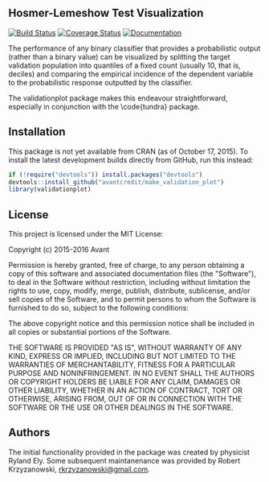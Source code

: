 ## Hosmer-Lemeshow Test Visualization
[![Build Status](https://travis-ci.org/avantcredit/make_validation_plot.svg?branch=master)](https://travis-ci.org/avantcredit/validationplot) [![Coverage Status](https://coveralls.io/repos/avantcredit/make_validation_plot/badge.svg?branch=master&service=github)](https://coveralls.io/r/avantcredit/make_validation_plot) [![Documentation](https://img.shields.io/badge/rocco--docs-%E2%9C%93-blue.svg)](http://avantcredit.github.io/make_validation_plot/)

The performance of any binary classifier that provides a probabilistic
output (rather than a binary value) can be visualized by
splitting the target validation population into quantiles
of a fixed count (usually 10, that is, deciles) and comparing
the empirical incidence of the dependent variable to the
probabilistic response outputted by the classifier.

The validationplot package makes this endeavour straightforward,
especially in conjunction with the \code{tundra} package.

## Installation

This package is not yet available from CRAN (as of October 17, 2015).
To install the latest development builds directly from GitHub, run this instead:

```R
if (!require("devtools")) install.packages("devtools")
devtools::install_github("avantcredit/make_validation_plot")
library(validationplot)
```

## License

This project is licensed under the MIT License:

Copyright (c) 2015-2016 Avant

Permission is hereby granted, free of charge, to any person obtaining
a copy of this software and associated documentation files (the
"Software"), to deal in the Software without restriction, including
without limitation the rights to use, copy, modify, merge, publish,
distribute, sublicense, and/or sell copies of the Software, and to
permit persons to whom the Software is furnished to do so, subject to
the following conditions:

The above copyright notice and this permission notice shall be included
in all copies or substantial portions of the Software.

THE SOFTWARE IS PROVIDED "AS IS", WITHOUT WARRANTY OF ANY KIND,
EXPRESS OR IMPLIED, INCLUDING BUT NOT LIMITED TO THE WARRANTIES OF
MERCHANTABILITY, FITNESS FOR A PARTICULAR PURPOSE AND NONINFRINGEMENT.
IN NO EVENT SHALL THE AUTHORS OR COPYRIGHT HOLDERS BE LIABLE FOR ANY
CLAIM, DAMAGES OR OTHER LIABILITY, WHETHER IN AN ACTION OF CONTRACT,
TORT OR OTHERWISE, ARISING FROM, OUT OF OR IN CONNECTION WITH THE
SOFTWARE OR THE USE OR OTHER DEALINGS IN THE SOFTWARE.

## Authors

The initial functionality provided in the package was created by physicist Ryland Ely.
Some subsequent maintanenance was provided by Robert Krzyzanowski,
rkrzyzanowski@gmail.com. 


